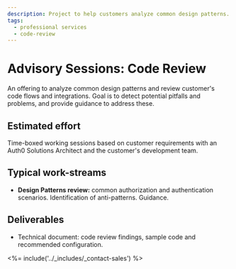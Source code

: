 ```yaml
---
description: Project to help customers analyze common design patterns.
tags:
  - professional services
  - code-review
---
```


# Advisory Sessions: Code Review

An offering to analyze common design patterns and review customer's code flows and integrations. Goal is to detect potential pitfalls and problems, and provide guidance to address these.

## Estimated effort

Time-boxed working sessions based on customer requirements with an Auth0 Solutions Architect and the customer's development team.

## Typical work-streams

* **Design Patterns review:** common authorization and authentication scenarios. Identification of anti-patterns. Guidance.

## Deliverables

* Technical document: code review findings, sample code and recommended configuration.

<%= include('../_includes/_contact-sales') %>
